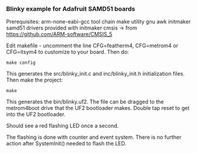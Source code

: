 ### Blinky example for Adafruit SAMD51 boards

Prerequisites:
arm-none-eabi-gcc tool chain
make utility
gnu awk
initmaker
samd51 drivers provided with initmaker
cmsis -> from https://github.com/ARM-software/CMSIS_5

Edit makefile - uncomment the line CFG=featherm4, CFG=metrom4 or CFG=itsym4 to customize to your board.
Then do:

`make config`

This generates the src/blinky_init.c and inc/blinky_init.h initialization files. Then make the project:

`make`

This generates the bin/blinky.uf2. The file can be dragged to the metrom4boot drive that the UF2 bootloader makes. Double tap reset to get into the UF2 bootloader. 

Should see a red flashing LED once a second. 

The flashing is done with counter and event system. There is no further action after SystemInit()
needed to flash the LED. 
